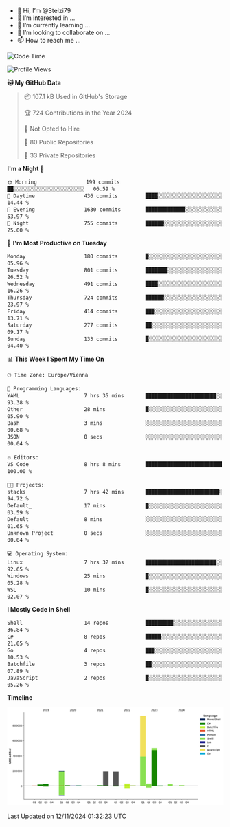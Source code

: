 - 👋 Hi, I’m @Stelzi79
- 👀 I’m interested in ...
- 🌱 I’m currently learning ...
- 💞️ I’m looking to collaborate on ...
- 📫 How to reach me ...

<!--START_SECTION:waka-->
![Code Time](http://img.shields.io/badge/Code%20Time-1%2C106%20hrs%2024%20mins-blue)

![Profile Views](http://img.shields.io/badge/Profile%20Views-0-blue)

**🐱 My GitHub Data** 

> 📦 107.1 kB Used in GitHub's Storage 
 > 
> 🏆 724 Contributions in the Year 2024
 > 
> 🚫 Not Opted to Hire
 > 
> 📜 80 Public Repositories 
 > 
> 🔑 33 Private Repositories 
 > 
**I'm a Night 🦉** 

```text
🌞 Morning                199 commits         ██░░░░░░░░░░░░░░░░░░░░░░░   06.59 % 
🌆 Daytime                436 commits         ████░░░░░░░░░░░░░░░░░░░░░   14.44 % 
🌃 Evening                1630 commits        █████████████░░░░░░░░░░░░   53.97 % 
🌙 Night                  755 commits         ██████░░░░░░░░░░░░░░░░░░░   25.00 % 
```
📅 **I'm Most Productive on Tuesday** 

```text
Monday                   180 commits         █░░░░░░░░░░░░░░░░░░░░░░░░   05.96 % 
Tuesday                  801 commits         ███████░░░░░░░░░░░░░░░░░░   26.52 % 
Wednesday                491 commits         ████░░░░░░░░░░░░░░░░░░░░░   16.26 % 
Thursday                 724 commits         ██████░░░░░░░░░░░░░░░░░░░   23.97 % 
Friday                   414 commits         ███░░░░░░░░░░░░░░░░░░░░░░   13.71 % 
Saturday                 277 commits         ██░░░░░░░░░░░░░░░░░░░░░░░   09.17 % 
Sunday                   133 commits         █░░░░░░░░░░░░░░░░░░░░░░░░   04.40 % 
```


📊 **This Week I Spent My Time On** 

```text
🕑︎ Time Zone: Europe/Vienna

💬 Programming Languages: 
YAML                     7 hrs 35 mins       ███████████████████████░░   93.38 % 
Other                    28 mins             █░░░░░░░░░░░░░░░░░░░░░░░░   05.90 % 
Bash                     3 mins              ░░░░░░░░░░░░░░░░░░░░░░░░░   00.68 % 
JSON                     0 secs              ░░░░░░░░░░░░░░░░░░░░░░░░░   00.04 % 

🔥 Editors: 
VS Code                  8 hrs 8 mins        █████████████████████████   100.00 % 

🐱‍💻 Projects: 
stacks                   7 hrs 42 mins       ████████████████████████░   94.72 % 
Default_                 17 mins             █░░░░░░░░░░░░░░░░░░░░░░░░   03.59 % 
Default                  8 mins              ░░░░░░░░░░░░░░░░░░░░░░░░░   01.65 % 
Unknown Project          0 secs              ░░░░░░░░░░░░░░░░░░░░░░░░░   00.04 % 

💻 Operating System: 
Linux                    7 hrs 32 mins       ███████████████████████░░   92.65 % 
Windows                  25 mins             █░░░░░░░░░░░░░░░░░░░░░░░░   05.28 % 
WSL                      10 mins             █░░░░░░░░░░░░░░░░░░░░░░░░   02.07 % 
```

**I Mostly Code in Shell** 

```text
Shell                    14 repos            █████████░░░░░░░░░░░░░░░░   36.84 % 
C#                       8 repos             █████░░░░░░░░░░░░░░░░░░░░   21.05 % 
Go                       4 repos             ███░░░░░░░░░░░░░░░░░░░░░░   10.53 % 
Batchfile                3 repos             ██░░░░░░░░░░░░░░░░░░░░░░░   07.89 % 
JavaScript               2 repos             █░░░░░░░░░░░░░░░░░░░░░░░░   05.26 % 
```



**Timeline**

![Lines of Code chart](https://raw.githubusercontent.com/Stelzi79/Stelzi79/main/assets/bar_graph.png)


 Last Updated on 12/11/2024 01:32:23 UTC
<!--END_SECTION:waka-->

<!---
Stelzi79/Stelzi79 is a ✨ special ✨ repository because its `README.md` (this file) appears on your GitHub profile.
You can click the Preview link to take a look at your changes.
--->
